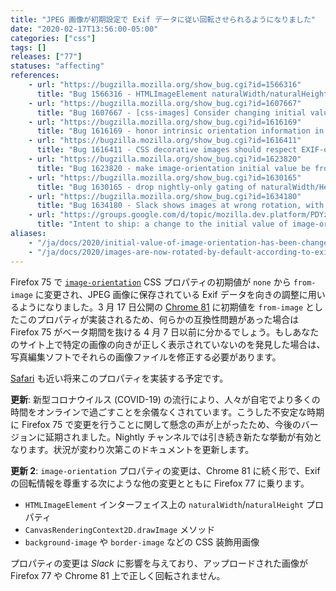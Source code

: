 ```yaml
---
title: "JPEG 画像が初期設定で Exif データに従い回転させられるようになりました"
date: "2020-02-17T13:56:00-05:00"
categories: ["css"]
tags: []
releases: ["77"]
statuses: "affecting"
references:
    - url: "https://bugzilla.mozilla.org/show_bug.cgi?id=1566316"
      title: "Bug 1566316 - HTMLImageElement naturalWidth/naturalHeight does not account for image orientation"
    - url: "https://bugzilla.mozilla.org/show_bug.cgi?id=1607667"
      title: "Bug 1607667 - [css-images] Consider changing initial value of 'image-orientation' to from-image"
    - url: "https://bugzilla.mozilla.org/show_bug.cgi?id=1616169"
      title: "Bug 1616169 - honor intrinsic orientation information in drawImage()"
    - url: "https://bugzilla.mozilla.org/show_bug.cgi?id=1616411"
      title: "Bug 1616411 - CSS decorative images should respect EXIF-orientation by default"
    - url: "https://bugzilla.mozilla.org/show_bug.cgi?id=1623820"
      title: "Bug 1623820 - make image-orientation initial value be from-image in Nightly only"
    - url: "https://bugzilla.mozilla.org/show_bug.cgi?id=1630165"
      title: "Bug 1630165 - drop nightly-only gating of naturalWidth/Height orientation-respecting pref"
    - url: "https://bugzilla.mozilla.org/show_bug.cgi?id=1634180"
      title: "Bug 1634180 - Slack shows images at wrong rotation, with the new `image-orientation:from-image` default behavior"
    - url: "https://groups.google.com/d/topic/mozilla.dev.platform/PDYzBgRz8gk/discussion"
      title: "Intent to ship: a change to the initial value of image-orientation"
aliases:
    - "/ja/docs/2020/initial-value-of-image-orientation-has-been-changed-to-from-image/"
    - "/ja/docs/2020/images-are-now-rotated-by-default-according-to-exif-data/"
---
```

Firefox 75 で [`image-orientation`](https://developer.mozilla.org/docs/Web/CSS/image-orientation) CSS プロパティの初期値が `none` から `from-image` に変更され、JPEG 画像に保存されている Exif データを向きの調整に用いるようになりました。3 月 17 日公開の [Chrome 81](https://www.chromestatus.com/features/6313474512650240) に初期値を `from-image` としたこのプロパティが実装されるため、何らかの互換性問題があった場合は Firefox 75 がベータ期間を抜ける 4 月 7 日以前に分かるでしょう。もしあなたのサイト上で特定の画像の向きが正しく表示されていないのを発見した場合は、写真編集ソフトでそれらの画像ファイルを修正する必要があります。

[Safari](https://bugs.webkit.org/show_bug.cgi?id=89052) も近い将来このプロパティを実装する予定です。

**更新**: 新型コロナウイルス (COVID-19) の流行により、人々が自宅でより多くの時間をオンラインで過ごすことを余儀なくされています。こうした不安定な時期に Firefox 75 で変更を行うことに関して懸念の声が上がったため、今後のバージョンに延期されました。Nightly チャンネルでは引き続き新たな挙動が有効となります。状況が変わり次第このドキュメントを更新します。

**更新 2**: `image-orientation` プロパティの変更は、Chrome 81 に続く形で、Exif の回転情報を尊重する次にような他の変更とともに Firefox 77 に乗ります。

* `HTMLImageElement` インターフェイス上の `naturalWidth`/`naturalHeight` プロパティ
* `CanvasRenderingContext2D.drawImage` メソッド
* `background-image` や `border-image` などの CSS 装飾用画像

プロパティの変更は *Slack* に影響を与えており、アップロードされた画像が Firefox 77 や Chrome 81 上で正しく回転されません。
